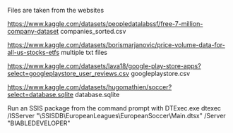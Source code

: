 Files are taken from the websites 

https://www.kaggle.com/datasets/peopledatalabssf/free-7-million-company-dataset
companies_sorted.csv


https://www.kaggle.com/datasets/borismarjanovic/price-volume-data-for-all-us-stocks-etfs
multiple txt files


https://www.kaggle.com/datasets/lava18/google-play-store-apps?select=googleplaystore_user_reviews.csv
googleplaystore.csv


https://www.kaggle.com/datasets/hugomathien/soccer?select=database.sqlite
database.sqlite


Run an SSIS package from the command prompt with DTExec.exe
dtexec /ISServer "\SSISDB\EuropeanLeagues\EuropeanSoccer\Main.dtsx" /Server "BIABLEDEVELOPER"